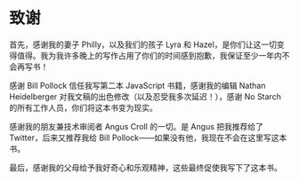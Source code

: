 

# 致谢



首先，感谢我的妻子 Philly，以及我们的孩子 Lyra 和 Hazel，是你们让这一切变得值得。我为我许多晚上的写作占用了你们的时间感到抱歉，我保证至少一年内不会再写书！

感谢 Bill Pollock 信任我写第二本 JavaScript 书籍，感谢我的编辑 Nathan Heidelberger 对我文稿的出色修改（以及忍受我多次延迟！），感谢 No Starch 的所有工作人员，你们将这本书变为现实。

感谢我的朋友兼技术审阅者 Angus Croll 的一切。是 Angus 把我推荐给了 Twitter，后来又推荐我给 Bill Pollock——如果没有他，我现在不会在这里写这本书。

最后，感谢我的父母给予我好奇心和乐观精神，这些最终促使我写下了这本书。
